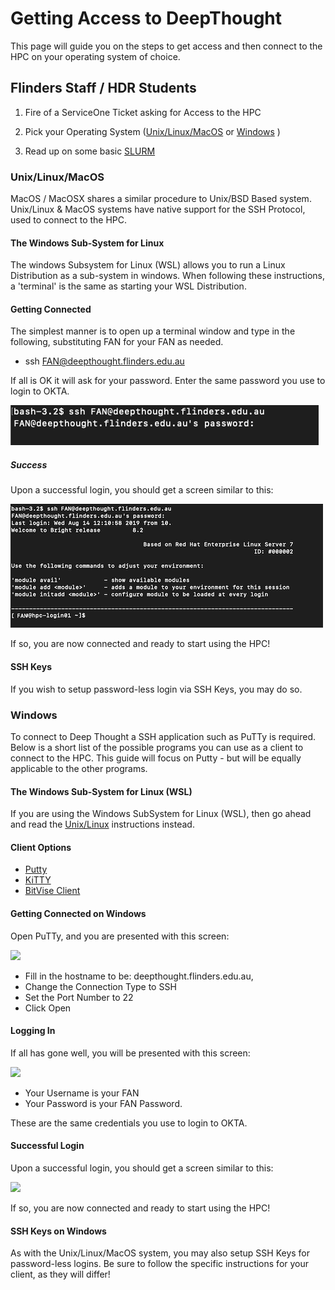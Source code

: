 # Getting Access to DeepThought

This page will guide you on the steps to get access and then connect to the HPC on your operating system of choice.

## Flinders Staff / HDR Students

1. Fire of a ServiceOne Ticket asking for Access to the HPC

2. Pick your Operating System ([Unix/Linux/MacOS](#unix-linux-macos) or [Windows](#windows) )

3. Read up on some basic [SLURM](../SLURM/SLURMIntro.md)

### Unix/Linux/MacOS

MacOS / MacOSX shares a similar procedure to Unix/BSD Based system. Unix/Linux & MacOS systems have native support for the SSH Protocol, used to connect to the HPC.

#### The Windows Sub-System for Linux

The windows Subsystem for Linux (WSL) allows you to run a Linux Distribution as a sub-system in windows. When following these instructions, a 'terminal' is the same as starting your WSL Distribution.

#### Getting Connected

The simplest manner is to open up a terminal window and type in the following, substituting FAN for your FAN as needed.

- ssh FAN@deepthought.flinders.edu.au

If all is OK it will ask for your password. Enter the same password you use to login to OKTA.

![](../_static/shellPasswordPromtImage.png)

##### Success

Upon a successful login, you should get a screen similar to this:

![](../_static/loginOKImage.png)

If so, you are now connected and ready to start using the HPC!

#### SSH Keys

If you wish to setup password-less login via SSH Keys, you may do so.

### Windows

To connect to Deep Thought a SSH application such as PuTTy is required. Below is a short list of the possible programs you can use as a client to connect to the HPC. This guide will focus on Putty - but will be equally applicable to the other programs.

#### The Windows Sub-System for Linux (WSL)

If you are using the Windows SubSystem for Linux (WSL), then go ahead and read the [Unix/Linux](#unix-linux-macos) instructions instead.

#### Client Options

- [Putty](https://www.chiark.greenend.org.uk/~sgtatham/putty/latest.html)
- [KiTTY](http://www.9bis.net/kitty/#!pages/download.md)
- [BitVise Client](https://www.bitvise.com/download-area)

#### Getting Connected on Windows

Open PuTTy, and you are presented with this screen:

![](../../_static/puttyAccessImage.png)

- Fill in the hostname to be: deepthought.flinders.edu.au,
- Change the Connection Type to SSH
- Set the Port Number to 22
- Click Open

#### Logging In

If all has gone well, you will be presented with this screen:

![](../../_static/puttyLoginImage.png)

- Your Username is your FAN
- Your Password is your FAN Password.

These are the same credentials you use to login to OKTA.

#### Successful Login

Upon a successful login, you should get a screen similar to this:

![](../../_static/loginOKImage.png)

If so, you are now connected and ready to start using the HPC!

#### SSH Keys on Windows

As with the Unix/Linux/MacOS system, you may also setup SSH Keys for password-less logins. Be sure to follow the specific instructions for your client, as they will differ!
